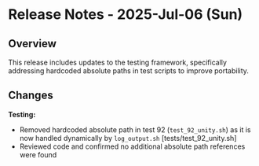 # Release Notes - 2025-Jul-06 (Sun)

## Overview

This release includes updates to the testing framework, specifically addressing hardcoded absolute paths in test scripts to improve portability.

## Changes

**Testing:**

- Removed hardcoded absolute path in test 92 (`test_92_unity.sh`) as it is now handled dynamically by `log_output.sh` [tests/test_92_unity.sh]
- Reviewed code and confirmed no additional absolute path references were found
